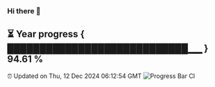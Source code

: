 ### Hi there 👋
⏳ Year progress { ████████████████████████████▁▁ } 94.61 %
---
⏰ Updated on Thu, 12 Dec 2024 06:12:54 GMT
![Progress Bar CI](https://github.com/Moyi321/Moyi321/workflows/Progress%20Bar%20CI/badge.svg)
